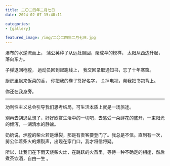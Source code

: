 ```yaml
---
title: 二〇二四年二月七日
date: 2024-02-07 15:48:11

categories:
- [gallery]

featured_image: /img/二〇二四年二月七日.jpg
---
```


瀑布的水逆流而上，
蒲公英种子从远处飘回，聚成伞的模样，
太阳从西边升起，落向东方。

子弹退回枪膛，
运动员回到起跑线上，
我交回录取通知书，忘了十年寒窗。

厨房里飘来饭菜的香，
你把我的卷子签好名字，
关掉电视，帮我把书包背上。

你还在我身旁。

---

功利性主义总会引导我们思考结局，可生活本质上就是一场旅途。

别再去胡思乱想了，好好欣赏生活中的一切吧，去感受一朵鲜花的盛开，一束阳光的倾泻，一湖清水的静谧。

奶奶说，炉膛的柴火若是爆裂，那是有贵客要登门了。我总是不信。直到有一次，舅公伴着柴火的爆裂声，出现在家门口，我才将信将疑。

所以，让我们在下雨天烧柴火灶，在跳跃的火苗里，等待一种不确定的相逢，然后煮茶饮酒，自由一生 。
